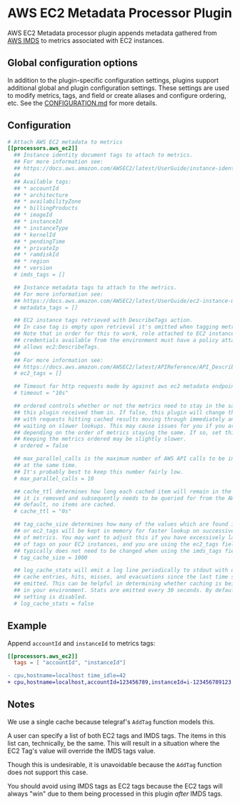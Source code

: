 # AWS EC2 Metadata Processor Plugin

AWS EC2 Metadata processor plugin appends metadata gathered from [AWS IMDS][]
to metrics associated with EC2 instances.

[AWS IMDS]: https://docs.aws.amazon.com/AWSEC2/latest/UserGuide/ec2-instance-metadata.html

## Global configuration options <!-- @/docs/includes/plugin_config.md -->

In addition to the plugin-specific configuration settings, plugins support
additional global and plugin configuration settings. These settings are used to
modify metrics, tags, and field or create aliases and configure ordering, etc.
See the [CONFIGURATION.md][CONFIGURATION.md] for more details.

[CONFIGURATION.md]: ../../../docs/CONFIGURATION.md#plugins

## Configuration

```toml @sample.conf
# Attach AWS EC2 metadata to metrics
[[processors.aws_ec2]]
  ## Instance identity document tags to attach to metrics.
  ## For more information see:
  ## https://docs.aws.amazon.com/AWSEC2/latest/UserGuide/instance-identity-documents.html
  ##
  ## Available tags:
  ## * accountId
  ## * architecture
  ## * availabilityZone
  ## * billingProducts
  ## * imageId
  ## * instanceId
  ## * instanceType
  ## * kernelId
  ## * pendingTime
  ## * privateIp
  ## * ramdiskId
  ## * region
  ## * version
  # imds_tags = []

  ## Instance metadata tags to attach to the metrics.
  ## For more information see:
  ## https://docs.aws.amazon.com/AWSEC2/latest/UserGuide/ec2-instance-metadata.html
  # metadata_tags = []

  ## EC2 instance tags retrieved with DescribeTags action.
  ## In case tag is empty upon retrieval it's omitted when tagging metrics.
  ## Note that in order for this to work, role attached to EC2 instance or AWS
  ## credentials available from the environment must have a policy attached, that
  ## allows ec2:DescribeTags.
  ##
  ## For more information see:
  ## https://docs.aws.amazon.com/AWSEC2/latest/APIReference/API_DescribeTags.html
  # ec2_tags = []

  ## Timeout for http requests made by against aws ec2 metadata endpoint.
  # timeout = "10s"

  ## ordered controls whether or not the metrics need to stay in the same order
  ## this plugin received them in. If false, this plugin will change the order
  ## with requests hitting cached results moving through immediately and not
  ## waiting on slower lookups. This may cause issues for you if you are
  ## depending on the order of metrics staying the same. If so, set this to true.
  ## Keeping the metrics ordered may be slightly slower.
  # ordered = false

  ## max_parallel_calls is the maximum number of AWS API calls to be in flight
  ## at the same time.
  ## It's probably best to keep this number fairly low.
  # max_parallel_calls = 10

  ## cache_ttl determines how long each cached item will remain in the cache before
  ## it is removed and subsequently needs to be queried for from the AWS API. By
  ## default, no items are cached.
  # cache_ttl = "0s"

  ## tag_cache_size determines how many of the values which are found in imds_tags
  ## or ec2_tags will be kept in memory for faster lookup on successive processing
  ## of metrics. You may want to adjust this if you have excessively large numbers
  ## of tags on your EC2 instances, and you are using the ec2_tags field. This
  ## typically does not need to be changed when using the imds_tags field.
  # tag_cache_size = 1000

  ## log_cache_stats will emit a log line periodically to stdout with details of
  ## cache entries, hits, misses, and evacuations since the last time stats were
  ## emitted. This can be helpful in determining whether caching is being effective
  ## in your environment. Stats are emitted every 30 seconds. By default, this
  ## setting is disabled.
  # log_cache_stats = false
```

## Example

Append `accountId` and `instanceId` to metrics tags:

```toml
[[processors.aws_ec2]]
  tags = [ "accountId", "instanceId"]
```

```diff
- cpu,hostname=localhost time_idle=42
+ cpu,hostname=localhost,accountId=123456789,instanceId=i-123456789123 time_idle=42
```

## Notes

We use a single cache because telegraf's `AddTag` function models this.

A user can specify a list of both EC2 tags and IMDS tags. The items in this list
can, technically, be the same. This will result in a situation where the EC2
Tag's value will override the IMDS tags value.

Though this is undesirable, it is unavoidable because the `AddTag` function does
not support this case.

You should avoid using IMDS tags as EC2 tags because the EC2 tags will always
"win" due to them being processed in this plugin *after* IMDS tags.
